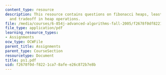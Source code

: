 ```yaml
---
content_type: resource
description: This resource contains questions on fibonacci heaps, least common ancestor
  and tradeoff in heap operations.
file: /media/courses/6-854j-advanced-algorithms-fall-2005/f2678f0df8221ca78afee26c872b7e8b_ps1.pdf
file_type: application/pdf
learning_resource_types:
- Assignments
ocw_type: OCWFile
parent_title: Assignments
parent_type: CourseSection
resourcetype: Document
title: ps1.pdf
uid: f2678f0d-f822-1ca7-8afe-e26c872b7e8b
---
```

